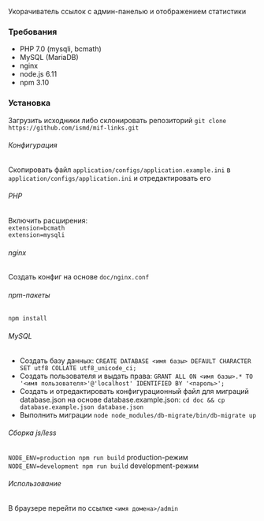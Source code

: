 Укорачиватель ссылок с админ-панелью и отображением статистики

### Требования
- PHP 7.0 (mysqli, bcmath)
- MySQL (MariaDB)
- nginx
- node.js 6.11
- npm 3.10

### Установка
Загрузить исходники либо склонировать репозиторий
`git clone https://github.com/ismd/mif-links.git`
###### Конфигурация
Скопировать файл `application/configs/application.example.ini` в `application/configs/application.ini` и отредактировать его
###### PHP
Включить расширения:  
`extension=bcmath`  
`extension=mysqli`
###### nginx
Создать конфиг на основе `doc/nginx.conf`
###### npm-пакеты
`npm install`
###### MySQL
- Создать базу данных:
`CREATE DATABASE <имя базы> DEFAULT CHARACTER SET utf8 COLLATE utf8_unicode_ci;`
- Создать пользователя и выдать права:
`GRANT ALL ON <имя базы>.* TO '<имя пользователя>'@'localhost' IDENTIFIED BY '<пароль>';`
- Создать и отредактировать конфигурационный файл для миграций database.json на основе database.example.json:
`cd doc && cp database.example.json database.json`
- Выполнить миграции
`node node_modules/db-migrate/bin/db-migrate up`
###### Сборка js/less
`NODE_ENV=production npm run build` production-режим  
`NODE_ENV=development npm run build` development-режим
###### Использование
В браузере перейти по ссылке `<имя домена>/admin`
